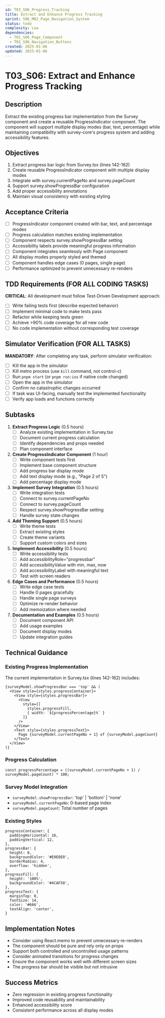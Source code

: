 ```yaml
---
id: T03_S06_Progress_Tracking
title: Extract and Enhance Progress Tracking
sprint: S06_M02_Page_Navigation_System
status: todo
complexity: Low
dependencies:
  - T01_S06_Page_Component
  - T02_S06_Navigation_Buttons
created: 2025-01-06
updated: 2025-01-06
---
```


# T03_S06: Extract and Enhance Progress Tracking

## Description
Extract the existing progress bar implementation from the Survey component and create a reusable ProgressIndicator component. The component will support multiple display modes (bar, text, percentage) while maintaining compatibility with survey-core's progress system and adding accessibility features.

## Objectives
1. Extract progress bar logic from Survey.tsx (lines 142-162)
2. Create reusable ProgressIndicator component with multiple display modes
3. Integrate with survey.currentPageNo and survey.pageCount
4. Support survey.showProgressBar configuration
5. Add proper accessibility annotations
6. Maintain visual consistency with existing styling

## Acceptance Criteria
- [ ] ProgressIndicator component created with bar, text, and percentage modes
- [ ] Progress calculation matches existing implementation
- [ ] Component respects survey.showProgressBar setting
- [ ] Accessibility labels provide meaningful progress information
- [ ] Component integrates seamlessly with Page component
- [ ] All display modes properly styled and themed
- [ ] Component handles edge cases (0 pages, single page)
- [ ] Performance optimized to prevent unnecessary re-renders

## TDD Requirements (FOR ALL CODING TASKS)
**CRITICAL**: All development must follow Test-Driven Development approach:
- [ ] Write failing tests first (describe expected behavior)
- [ ] Implement minimal code to make tests pass
- [ ] Refactor while keeping tests green
- [ ] Achieve >90% code coverage for all new code
- [ ] No code implementation without corresponding test coverage

## Simulator Verification (FOR ALL TASKS)
**MANDATORY**: After completing any task, perform simulator verification:
- [ ] Kill the app in the simulator
- [ ] Kill metro process (use `kill` command, not control-c)
- [ ] Run `pnpm start` (or `pnpm run:ios` if native code changed)
- [ ] Open the app in the simulator
- [ ] Confirm no catastrophic changes occurred
- [ ] If task was UI-facing, manually test the implemented functionality
- [ ] Verify app loads and functions correctly

## Subtasks
1. **Extract Progress Logic** (0.5 hours)
   - [ ] Analyze existing implementation in Survey.tsx
   - [ ] Document current progress calculation
   - [ ] Identify dependencies and props needed
   - [ ] Plan component interface

2. **Create ProgressIndicator Component** (1 hour)
   - [ ] Write component tests first
   - [ ] Implement base component structure
   - [ ] Add progress bar display mode
   - [ ] Add text display mode (e.g., "Page 2 of 5")
   - [ ] Add percentage display mode

3. **Implement Survey Integration** (0.5 hours)
   - [ ] Write integration tests
   - [ ] Connect to survey.currentPageNo
   - [ ] Connect to survey.pageCount
   - [ ] Respect survey.showProgressBar setting
   - [ ] Handle survey state changes

4. **Add Theming Support** (0.5 hours)
   - [ ] Write theme tests
   - [ ] Extract existing styles
   - [ ] Create theme variants
   - [ ] Support custom colors and sizes

5. **Implement Accessibility** (0.5 hours)
   - [ ] Write accessibility tests
   - [ ] Add accessibilityRole="progressbar"
   - [ ] Add accessibilityValue with min, max, now
   - [ ] Add accessibilityLabel with meaningful text
   - [ ] Test with screen readers

6. **Edge Cases and Performance** (0.5 hours)
   - [ ] Write edge case tests
   - [ ] Handle 0 pages gracefully
   - [ ] Handle single page surveys
   - [ ] Optimize re-render behavior
   - [ ] Add memoization where needed

7. **Documentation and Examples** (0.5 hours)
   - [ ] Document component API
   - [ ] Add usage examples
   - [ ] Document display modes
   - [ ] Update integration guides

## Technical Guidance
### Existing Progress Implementation
The current implementation in Survey.tsx (lines 142-162) includes:
```tsx
{surveyModel.showProgressBar === 'top' && (
  <View style={styles.progressContainer}>
    <View style={styles.progressBar}>
      <View
        style={[
          styles.progressFill,
          { width: `${progressPercentage}%` }
        ]}
      />
    </View>
    <Text style={styles.progressText}>
      Page {surveyModel.currentPageNo + 1} of {surveyModel.pageCount}
    </Text>
  </View>
)}
```

### Progress Calculation
```tsx
const progressPercentage = ((surveyModel.currentPageNo + 1) / surveyModel.pageCount) * 100;
```

### Survey Model Integration
- `surveyModel.showProgressBar`: 'top' | 'bottom' | 'none'
- `surveyModel.currentPageNo`: 0-based page index
- `surveyModel.pageCount`: Total number of pages

### Existing Styles
```tsx
progressContainer: {
  paddingHorizontal: 16,
  paddingVertical: 12,
},
progressBar: {
  height: 8,
  backgroundColor: '#E0E0E0',
  borderRadius: 4,
  overflow: 'hidden',
},
progressFill: {
  height: '100%',
  backgroundColor: '#4CAF50',
},
progressText: {
  marginTop: 8,
  fontSize: 14,
  color: '#666',
  textAlign: 'center',
}
```

## Implementation Notes
- Consider using React.memo to prevent unnecessary re-renders
- The component should be pure and rely only on props
- Support both controlled and uncontrolled usage patterns
- Consider animated transitions for progress changes
- Ensure the component works well with different screen sizes
- The progress bar should be visible but not intrusive

## Success Metrics
- Zero regression in existing progress functionality
- Improved code reusability and maintainability
- Enhanced accessibility score
- Consistent performance across all display modes